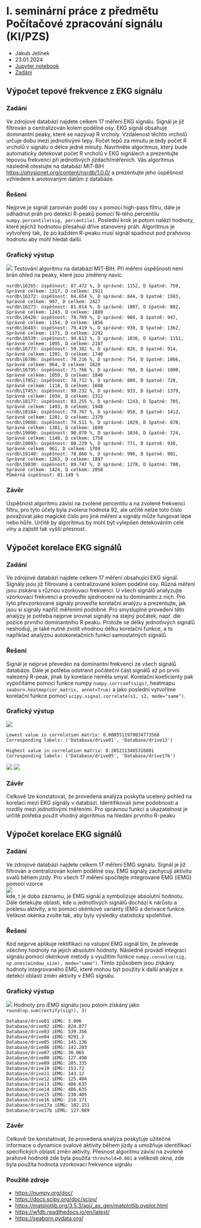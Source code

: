 # I. seminární práce z předmětu Počítačové zpracování signálu (KI/PZS)
- Jakub Jelínek
- 23.01.2024
- [Jupyter notebook](S1.ipynb)
- [Zadání](SeminarniPrace-I.pdf)
## Výpočet tepové frekvence z EKG signálu
### Zadání
Ve zdrojové databázi najdete celkem 17 měření EKG signálu. Signál je již filtrován a centralizován kolem podélné osy. EKG signál obsahuje dominantní peaky, které se nazývají R vrcholy. Vzdálenost těchto vrcholů určuje dobu mezi jednotlivými tepy. Počet tepů za minutu je tedy počet R vrcholů v signálu o délce jedné minuty. Navrhněte algoritmus, který bude automaticky detekovat počet R vrcholů v EKG signálech a prezentujte tepovou frekvenci při jednotlivých jízdách/měřeních. Vás algoritmus následně otestujte na databázi MIT-BIH https://physionet.org/content/nsrdb/1.0.0/ a prezentujte jeho úspěšnost vzhledem k anotovaným datům z databáze.
### Řešení
Nejprve je signál zarovnán podél osy x pomocí high-pass filtru, dále je odhadnut práh pro detekci R-peaků pomocí N-tého percentilu `numpy.percentile(sig, percentile)`. Poslední krok je potom nalézt hodnoty, které jejichž hodnotou přesahují dříve stanovený práh. Algoritmus je vytvořený tak, že po každém R-peaku musí signál spadnout pod prahovou hodnotu aby mohl hledat další.
### Grafický výstup
![](img/11.png)
Testování algoritmu na databázi MIT-BIH. Při měření úspěšnosti není brán ohled na peaky, které jsou změřeny navíc.
```
nsrdb\16265: úspěšnost: 87.472 %, D správně: 1152, D špatně: 759, Správně celkem: 1317, D celkem: 1911
nsrdb\16272: úspěšnost: 84.654 %, D správně: 844, D špatně: 1583, Správně celkem: 997, D celkem: 2427
nsrdb\16273: úspěšnost: 81.014 %, D správně: 1007, D špatně: 882, Správně celkem: 1243, D celkem: 1889
nsrdb\16420: úspěšnost: 78.769 %, D správně: 909, D špatně: 947, Správně celkem: 1154, D celkem: 1856
nsrdb\16483: úspěšnost: 79.419 %, D správně: 930, D špatně: 1362, Správně celkem: 1171, D celkem: 2292
nsrdb\16539: úspěšnost: 94.612 %, D správně: 1036, D špatně: 1151, Správně celkem: 1095, D celkem: 2187
nsrdb\16773: úspěšnost: 59.382 %, D správně: 826, D špatně: 914, Správně celkem: 1391, D celkem: 1740
nsrdb\16786: úspěšnost: 78.216 %, D správně: 754, D špatně: 1066, Správně celkem: 964, D celkem: 1820
nsrdb\16795: úspěšnost: 71.766 %, D správně: 760, D špatně: 1080, Správně celkem: 1059, D celkem: 1840
nsrdb\17052: úspěšnost: 78.712 %, D správně: 880, D špatně: 728, Správně celkem: 1118, D celkem: 1608
nsrdb\17453: úspěšnost: 90.232 %, D správně: 933, D špatně: 1379, Správně celkem: 1034, D celkem: 2312
nsrdb\18177: úspěšnost: 83.255 %, D správně: 1243, D špatně: 705, Správně celkem: 1493, D celkem: 1948
nsrdb\18184: úspěšnost: 79.767 %, D správně: 958, D špatně: 1412, Správně celkem: 1201, D celkem: 2370
nsrdb\19088: úspěšnost: 74.511 %, D správně: 1029, D špatně: 670, Správně celkem: 1381, D celkem: 1699
nsrdb\19090: úspěšnost: 90.070 %, D správně: 1034, D špatně: 724, Správně celkem: 1148, D celkem: 1758
nsrdb\19093: úspěšnost: 80.229 %, D správně: 771, D špatně: 938, Správně celkem: 961, D celkem: 1709
nsrdb\19140: úspěšnost: 78.860 %, D správně: 996, D špatně: 901, Správně celkem: 1263, D celkem: 1897
nsrdb\19830: úspěšnost: 89.747 %, D správně: 1278, D špatně: 780, Správně celkem: 1424, D celkem: 2058
Půměrná úspěšnost: 81.149 %
```
### Závěr
Úspěšnost algoritmu závisí na zvolené percentilu a na zvolené frekvenci filtru, pro tyto účely byla zvolena hodnota 92, ale určitě nelze toto číslo považovat jako magické číslo pro jiné měření a signály může fungovat lépe nebo hůře. Určitě by algoritmus by mohl být vylepšen detekováním celé vlny a zajistit tak vyšší přesnost.
## Výpočet korelace EKG signálů
### Zadání
Ve zdrojové databázi najdete celkem 17 měření obsahující EKG signál. Signály jsou již filtrované a centralizované kolem podélné osy. Různá měření jsou získána s různou vzorkovací frekvencí. U všech signálů analyzujte vzorkovací frekvenci a proveďte sjednocení na tu dominantní z nich. Pro tyto převzorkované signály proveďte korelační analýzu a prezentujte, jak jsou si signály napříč měřeními podobné. Pro smysluplné provedení této analýzy je potřeba nejprve srovnat signály na stejný počátek, např. dle pozice prvního dominantního R peaku. Protože se délky jednotlivých signálů neshodují, je také nutné zvolit vhodnou délku korelační funkce, a to například analýzou autokorelačních funkcí samostatných signálů.
### Řešení
Signál je nejprve převeden na dominantní frekvenci ze všech signálů databáze. Dále je potřeba odstranit počáteční část signálů až po první nalezený R-peak, jinak by korelace neměla smysl. Korelační koeficienty pak vypočítáme pomocí funkce numpy `numpy.corrcoef(sigs)`, heatmapu `seaborn.heatmap(cor_matrix, annot=True)` a jako poslední vytvoříme korelační funkce pomocí `scipy.signal.correlate(s1, s2, mode="same")`.
### Grafický výstup
![](img/12.png)
```
Lowest value in correlation matrix: 0.0005511970034773568
Corresponding labels: ('Database/drive01', 'Database/drive13')

Highest value in correlation matrix: 0.2852113485316801
Corresponding labels: ('Database/drive05', 'Database/drive17b')
```
![](img/13.png)
![](img/14.png)
### Závěr
Celkově lze konstatovat, že provedená analýza poskytla ucelený pohled na korelaci mezi EKG signály v databázi. Identifikovali jsme podobnosti a rozdíly mezi jednotlivými měřeními. Pro správnou funkci a ukazatelnost je určitě potřeba použít vhodný algoritmus na hledání prvního R-peaku
## Výpočet korelace EKG signálů
### Zadání
Ve zdrojové databázi najdete celkem 17 měření EMG signálu. Signál je již filtrován a centralizován kolem podélné osy. EMG signály zachycují aktivitu svalů během jízdy. Pro všech 17 měření spočítejte integrované EMG (iEMG) pomocí vzorce\
![](img/formula.png)\
kde, t je doba záznamu,  je EMG signál a  symbolizuje absolutní hodnotu. Dále detekujte oblasti, kde u jednotlivých signálů dochází k nárůstu a poklesu aktivity, a to pomocí okénkové varianty iEMG a derivace funkce. Velikost okénka zvolte tak, aby byly výsledky statisticky spolehlivé.
### Řešení
Kód nejprve aplikuje rektifikaci na vstupní EMG signál tím, že převede všechny hodnoty na jejich absolutní hodnoty. Následně provádí integraci signálu pomocí okénkové metody s využitím funkce `numpy.convolve(sig, np.ones(window_size), mode="same")`. Tímto způsobem jsou získány hodnoty integrovaného EMG, které mohou být použity k další analýze a detekci oblastí změn aktivity v EMG signálu.
### Grafický výstup
![](img/15.png)
Hodnoty pro iEMG signálu jsou potom získány jako `round(np.sum(rectify(sig)), 3)`
```
Database/drive01 iEMG: 3.896
Database/drive02 iEMG: 824.877
Database/drive03 iEMG: 539.356
Database/drive04 iEMG: 9291.2
Database/drive05 iEMG: 145.136
Database/drive06 iEMG: 142.203
Database/drive07 iEMG: 30.065
Database/drive08 iEMG: 127.498
Database/drive09 iEMG: 205.335
Database/drive10 iEMG: 153.72
Database/drive11 iEMG: 143.12
Database/drive12 iEMG: 125.404
Database/drive13 iEMG: 486.635
Database/drive14 iEMG: 486.635
Database/drive15 iEMG: 230.405
Database/drive16 iEMG: 218.171
Database/drive17a iEMG: 102.151
Database/drive17b iEMG: 127.089
```
### Závěr
Celkově lze konstatovat, že provedená analýza poskytuje užitečné informace o dynamice svalové aktivity během jízdy a umožňuje identifikaci specifických oblastí změn aktivity. Přesnost algoritmu závisí na zvolené prahové hodnotě zde byla použita `threshold=0.001` a velikosti okna, zde byla použita hodnota vzorkovací frekvence signálu

### Použité zdroje
- https://numpy.org/doc/
- https://docs.scipy.org/doc/scipy/
- https://matplotlib.org/3.5.3/api/_as_gen/matplotlib.pyplot.html
- https://wfdb.readthedocs.io/en/latest/
- https://seaborn.pydata.org/